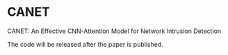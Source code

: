 # CANET
CANET: An Effective CNN-Attention Model for Network Intrusion Detection


The code will be released after the paper is published.
